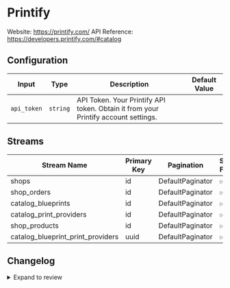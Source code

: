 # Printify
Website: https://printify.com/
API Reference: https://developers.printify.com/#catalog

## Configuration

| Input | Type | Description | Default Value |
|-------|------|-------------|---------------|
| `api_token` | `string` | API Token. Your Printify API token. Obtain it from your Printify account settings. |  |

## Streams
| Stream Name | Primary Key | Pagination | Supports Full Sync | Supports Incremental |
|-------------|-------------|------------|---------------------|----------------------|
| shops | id | DefaultPaginator | ✅ |  ❌  |
| shop_orders | id | DefaultPaginator | ✅ |  ❌  |
| catalog_blueprints | id | DefaultPaginator | ✅ |  ❌  |
| catalog_print_providers | id | DefaultPaginator | ✅ |  ❌  |
| shop_products | id | DefaultPaginator | ✅ |  ❌  |
| catalog_blueprint_print_providers | uuid | DefaultPaginator | ✅ |  ❌  |

## Changelog

<details>
  <summary>Expand to review</summary>

| Version          | Date              | Pull Request | Subject        |
|------------------|-------------------|--------------|----------------|
| 0.0.9 | 2025-06-21 | [61908](https://github.com/airbytehq/airbyte/pull/61908) | Update dependencies |
| 0.0.8 | 2025-06-14 | [61029](https://github.com/airbytehq/airbyte/pull/61029) | Update dependencies |
| 0.0.7 | 2025-05-24 | [60496](https://github.com/airbytehq/airbyte/pull/60496) | Update dependencies |
| 0.0.6 | 2025-05-10 | [60141](https://github.com/airbytehq/airbyte/pull/60141) | Update dependencies |
| 0.0.5 | 2025-05-03 | [59497](https://github.com/airbytehq/airbyte/pull/59497) | Update dependencies |
| 0.0.4 | 2025-04-27 | [59042](https://github.com/airbytehq/airbyte/pull/59042) | Update dependencies |
| 0.0.3 | 2025-04-19 | [58484](https://github.com/airbytehq/airbyte/pull/58484) | Update dependencies |
| 0.0.2 | 2025-04-12 | [57892](https://github.com/airbytehq/airbyte/pull/57892) | Update dependencies |
| 0.0.1 | 2025-04-09 | [57546](https://github.com/airbytehq/airbyte/pull/57546) | Initial release by [@btkcodedev](https://github.com/btkcodedev) via Connector Builder |

</details>
